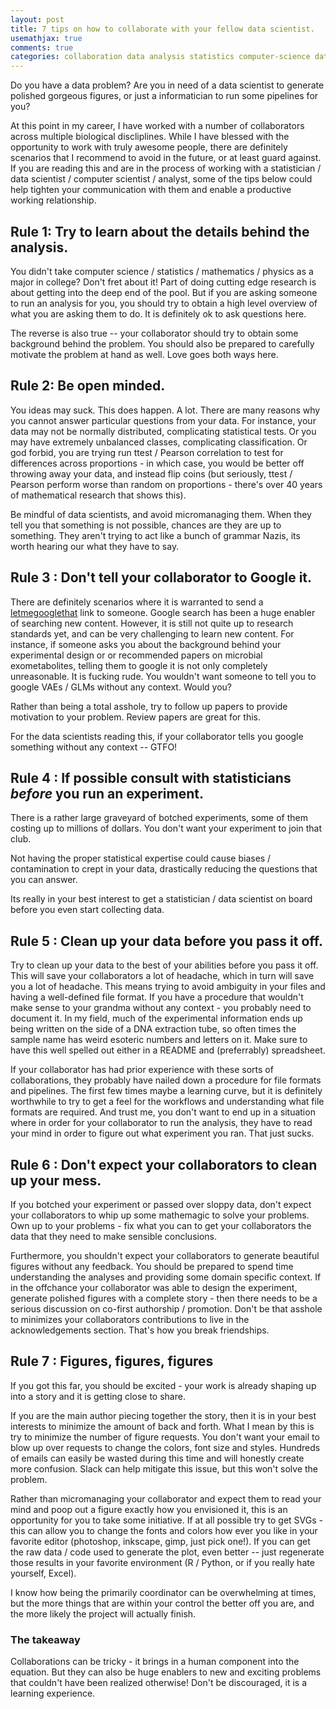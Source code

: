 ```yaml
---
layout: post
title: 7 tips on how to collaborate with your fellow data scientist.
usemathjax: true
comments: true
categories: collaboration data analysis statistics computer-science data-science
---
```


Do you have a data problem? Are you in need of a data scientist to
generate polished gorgeous figures, or just a informatician to run some pipelines for you?

At this point in my career, I have worked with a number of collaborators across multiple
biological discliplines. While I have blessed with the opportunity to work with
truly awesome people, there are definitely scenarios that I recommend to avoid in the
future, or at least guard against.  If you are reading this and are in the process
of working with a statistician / data scientist / computer scientist / analyst,
some of the tips below could help tighten your communication with them and enable
a productive working relationship.


## Rule 1: Try to learn about the details behind the analysis.

You didn't take computer science / statistics / mathematics / physics as a major in college?
Don't fret about it!  Part of doing cutting edge research is about getting into the deep end of
the pool.  But if you are asking someone to run an analysis for you, you should try to obtain
a high level overview of what you are asking them to do. It is definitely ok to ask questions here.

The reverse is also true -- your collaborator should try to obtain some background behind the problem. You should also be prepared to carefully motivate the problem at hand as well.
Love goes both ways here.

## Rule 2: Be open minded.

You ideas may suck. This does happen.  A lot.
There are many reasons why you cannot answer particular questions from your data.
For instance,  your data may not be normally distributed, complicating statistical tests.
Or you may have extremely unbalanced classes, complicating classification.
Or god forbid, you are trying run ttest / Pearson correlation to test for differences across proportions - in which case, you would be better off throwing away your data, and instead flip coins (but seriously, ttest / Pearson perform worse than random on proportions - there's over 40 years of mathematical research that shows this).

Be mindful of data scientists, and avoid micromanaging them.  When they tell you that something is
not possible, chances are they are up to something.  They aren't trying to act like a bunch of grammar Nazis,
its worth hearing our what they have to say.

## Rule 3 : Don't tell your collaborator to Google it.

There are definitely scenarios where it is warranted to send a [letmegooglethat](http://letmegooglethat.com) link to someone.  Google search has been a huge enabler of searching new content.
However, it is still not quite up to research standards yet, and can be very challenging to learn
new content.  For instance, if someone asks you about the background behind your experimental design
or or recommended papers on microbial exometabolites, telling them to google it is not only
completely unreasonable.  It is fucking rude. You wouldn't want someone to tell you to google
VAEs / GLMs without any context. Would you?

Rather than being a total asshole, try to follow up papers to provide motivation to your problem.
Review papers are great for this.

For the data scientists reading this, if your collaborator tells you google something without any context -- GTFO!

## Rule 4 : If possible consult with statisticians _before_ you run an experiment.

There is a rather large graveyard of botched experiments, some of them costing up to
millions of dollars. You don't want your experiment to join that club.

Not having the proper statistical expertise could cause biases / contamination to crept
in your data, drastically reducing the questions that you can answer.

Its really in your best interest to get a statistician / data scientist on board
before you even start collecting data.

## Rule 5 : Clean up your data before you pass it off.

Try to clean up your data to the best of your abilities before you pass it off.
This will save your collaborators a lot of headache, which in turn will save you a lot of headache.
This means trying to avoid ambiguity in your files and having a well-defined file format.
If you have a procedure that wouldn't make sense to your grandma without any context -
you probably need to document it.  In my field, much of the experimental information
ends up being written on the side of a DNA extraction tube, so often times the sample name
has weird esoteric numbers and letters on it.  Make sure to have this well spelled out
either in a README and (preferrably) spreadsheet.

If your collaborator has had prior experience with these sorts of collaborations, they probably have nailed down a procedure for file formats and pipelines.  The first few times maybe a learning curve,
but it is definitely worthwhile to try to get a feel for the workflows
and understanding what file formats are required. And trust me, you don't want to
end up in a situation where in order for your collaborator to run the analysis, they
have to read your mind in order to figure out what experiment you ran.
That just sucks.

## Rule 6 : Don't expect your collaborators to clean up your mess.

If you botched your experiment or passed over sloppy data, don't expect your collaborators
to whip up some mathemagic to solve your problems.  Own up to your problems -
fix what you can to get your collaborators the data that they need to make sensible conclusions.

Furthermore, you shouldn't expect your collaborators to generate beautiful figures without any feedback. You should be prepared to spend time understanding the analyses and providing some domain specific context. If in the offchance your collaborator was able to design the experiment, generate polished figures with a complete story - then there needs to be a serious discussion on
co-first authorship / promotion. Don't be that asshole to minimizes your collaborators contributions to live in the acknowledgements section. That's how you break friendships.

## Rule 7 : Figures, figures, figures

If you got this far, you should be excited - your work is already shaping up into a story
and it is getting close to share.

If you are the main author piecing together the story, then it is in your best interests to
minimize the amount of back and forth.  What I mean by this is try to minimize the number
of figure requests.  You don't want your email to blow up over requests to change
the colors, font size and styles. Hundreds of emails can easily be wasted during this time
and will honestly create more confusion. Slack can help mitigate this issue,
but this won't solve the problem.

Rather than micromanaging your collaborator and expect them to read your mind and poop out a figure
exactly how you envisioned it, this is an opportunity for you to take some initiative.
If at all possible try to get SVGs - this can allow you to change the fonts and colors
how ever you like in your favorite editor (photoshop, inkscape, gimp, just pick one!).
If you can get the raw data / code used to generate the plot, even better -- just regenerate those results in your favorite environment (R / Python, or if you really hate yourself, Excel).

I know how being the primarily coordinator can be overwhelming at times, but the
more things that are within your control the better off you are, and the more likely
the project will actually finish.

### The takeaway

Collaborations can be tricky - it brings in a human component into the equation.
But they can also be huge enablers to new and exciting problems that couldn't have been realized
otherwise! Don't be discouraged, it is a learning experience.
